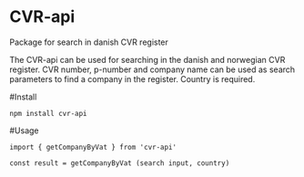 # CVR-api
Package for search in danish CVR register 

The CVR-api can be used for searching in the danish and norwegian CVR register.
CVR number, p-number and company name can be used as search parameters to find a company in the register. Country is required. 

#Install

```
npm install cvr-api
```

#Usage

```
import { getCompanyByVat } from 'cvr-api'

const result = getCompanyByVat (search input, country)
```

